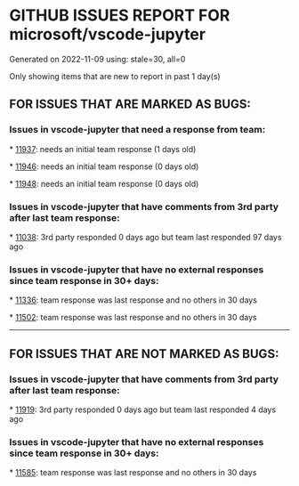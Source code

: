 
# GITHUB ISSUES REPORT FOR microsoft/vscode-jupyter


Generated on 2022-11-09 using: stale=30, all=0


Only showing items that are new to report in past 1 day(s)


## FOR ISSUES THAT ARE MARKED AS BUGS:


### Issues in vscode-jupyter that need a response from team:


\* [11937](https://github.com/microsoft/vscode-jupyter/issues/11937 "Broken link formatting in the Czech localisation"): needs an initial team response (1 days old)

\* [11946](https://github.com/microsoft/vscode-jupyter/issues/11946 "Remote development notebooks: Missing field in JSON data: notebook.path. "): needs an initial team response (0 days old)

\* [11948](https://github.com/microsoft/vscode-jupyter/issues/11948 "Repeated existInFile blocking activation"): needs an initial team response (0 days old)

### Issues in vscode-jupyter that have comments from 3rd party after last team response:


\* [11038](https://github.com/microsoft/vscode-jupyter/issues/11038 "Intellisense completions have duplicates when `python.pylanceLspNotebooksEnabled` is true"): 3rd party responded 0 days ago but team last responded 97 days ago

### Issues in vscode-jupyter that have no external responses since team response in 30+ days:


\* [11336](https://github.com/microsoft/vscode-jupyter/issues/11336 "Widgets not displaying in notebook"): team response was last response and no others in 30 days

\* [11502](https://github.com/microsoft/vscode-jupyter/issues/11502 "Not able to connect to kernel"): team response was last response and no others in 30 days

---

## FOR ISSUES THAT ARE NOT MARKED AS BUGS:


### Issues in vscode-jupyter that have comments from 3rd party after last team response:


\* [11919](https://github.com/microsoft/vscode-jupyter/issues/11919 "Problems with the &quot;Select kernel&quot; dialog which pops up when you run a notebook in VSCode."): 3rd party responded 0 days ago but team last responded 4 days ago

### Issues in vscode-jupyter that have no external responses since team response in 30+ days:


\* [11585](https://github.com/microsoft/vscode-jupyter/issues/11585 "Clear outputs when cell is running or in queue"): team response was last response and no others in 30 days
